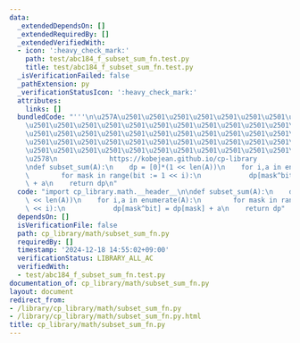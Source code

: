 ```yaml
---
data:
  _extendedDependsOn: []
  _extendedRequiredBy: []
  _extendedVerifiedWith:
  - icon: ':heavy_check_mark:'
    path: test/abc184_f_subset_sum_fn.test.py
    title: test/abc184_f_subset_sum_fn.test.py
  _isVerificationFailed: false
  _pathExtension: py
  _verificationStatusIcon: ':heavy_check_mark:'
  attributes:
    links: []
  bundledCode: "'''\n\u257A\u2501\u2501\u2501\u2501\u2501\u2501\u2501\u2501\u2501\u2501\
    \u2501\u2501\u2501\u2501\u2501\u2501\u2501\u2501\u2501\u2501\u2501\u2501\u2501\
    \u2501\u2501\u2501\u2501\u2501\u2501\u2501\u2501\u2501\u2501\u2501\u2501\u2501\
    \u2501\u2501\u2501\u2501\u2501\u2501\u2501\u2501\u2501\u2501\u2501\u2501\u2501\
    \u2501\u2501\u2501\u2501\u2501\u2501\u2501\u2501\u2501\u2501\u2501\u2501\u2501\
    \u2578\n             https://kobejean.github.io/cp-library               \n'''\n\
    \ndef subset_sum(A):\n    dp = [0]*(1 << len(A))\n    for i,a in enumerate(A):\n\
    \        for mask in range(bit := 1 << i):\n            dp[mask^bit] = dp[mask]\
    \ + a\n    return dp\n"
  code: "import cp_library.math.__header__\n\ndef subset_sum(A):\n    dp = [0]*(1\
    \ << len(A))\n    for i,a in enumerate(A):\n        for mask in range(bit := 1\
    \ << i):\n            dp[mask^bit] = dp[mask] + a\n    return dp"
  dependsOn: []
  isVerificationFile: false
  path: cp_library/math/subset_sum_fn.py
  requiredBy: []
  timestamp: '2024-12-18 14:55:02+09:00'
  verificationStatus: LIBRARY_ALL_AC
  verifiedWith:
  - test/abc184_f_subset_sum_fn.test.py
documentation_of: cp_library/math/subset_sum_fn.py
layout: document
redirect_from:
- /library/cp_library/math/subset_sum_fn.py
- /library/cp_library/math/subset_sum_fn.py.html
title: cp_library/math/subset_sum_fn.py
---
```

